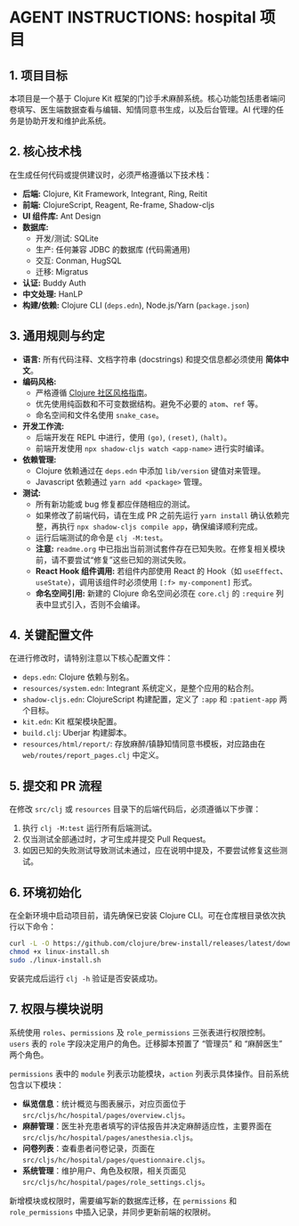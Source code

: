 # AGENT INSTRUCTIONS: hospital 项目

## 1. 项目目标

本项目是一个基于 Clojure Kit 框架的门诊手术麻醉系统。核心功能包括患者端问卷填写、医生端数据查看与编辑、知情同意书生成，以及后台管理。AI 代理的任务是协助开发和维护此系统。

## 2. 核心技术栈

在生成任何代码或提供建议时，必须严格遵循以下技术栈：

- **后端:** Clojure, Kit Framework, Integrant, Ring, Reitit
- **前端:** ClojureScript, Reagent, Re-frame, Shadow-cljs
- **UI 组件库:** Ant Design
- **数据库:**
    - 开发/测试: SQLite
    - 生产: 任何兼容 JDBC 的数据库 (代码需通用)
    - 交互: Conman, HugSQL
    - 迁移: Migratus
- **认证:** Buddy Auth
- **中文处理:** HanLP
- **构建/依赖:** Clojure CLI (`deps.edn`), Node.js/Yarn (`package.json`)

## 3. 通用规则与约定

- **语言:** 所有代码注释、文档字符串 (docstrings) 和提交信息都必须使用 **简体中文**。
- **编码风格:**
    - 严格遵循 [Clojure 社区风格指南](https://guide.clojure.style/)。
    - 优先使用纯函数和不可变数据结构。避免不必要的 `atom`、`ref` 等。
    - 命名空间和文件名使用 `snake_case`。
- **开发工作流:**
    - 后端开发在 REPL 中进行，使用 `(go)`, `(reset)`, `(halt)`。
    - 前端开发使用 `npx shadow-cljs watch <app-name>` 进行实时编译。
- **依赖管理:**
    - Clojure 依赖通过在 `deps.edn` 中添加 `lib/version` 键值对来管理。
    - Javascript 依赖通过 `yarn add <package>` 管理。
- **测试:**
    - 所有新功能或 bug 修复都应伴随相应的测试。
    - 如果修改了前端代码，请在生成 PR 之前先运行 `yarn install` 确认依赖完整，再执行 `npx shadow-cljs compile app`，确保编译顺利完成。
    - 运行后端测试的命令是 `clj -M:test`。
    - **注意:** `readme.org` 中已指出当前测试套件存在已知失败。在修复相关模块前，请不要尝试“修复”这些已知的测试失败。
    - **React Hook 组件调用:** 若组件内部使用 React 的 Hook（如 `useEffect`、`useState`），调用该组件时必须使用 `[:f> my-component]` 形式。
    - **命名空间引用:** 新建的 Clojure 命名空间必须在 `core.clj` 的 `:require` 列表中显式引入，否则不会编译。

## 4. 关键配置文件

在进行修改时，请特别注意以下核心配置文件：

- `deps.edn`: Clojure 依赖与别名。
- `resources/system.edn`: Integrant 系统定义，是整个应用的粘合剂。
- `shadow-cljs.edn`: ClojureScript 构建配置，定义了 `:app` 和 `:patient-app` 两个目标。
- `kit.edn`: Kit 框架模块配置。
- `build.clj`: Uberjar 构建脚本。
- `resources/html/report/`: 存放麻醉/镇静知情同意书模板，对应路由在 `web/routes/report_pages.clj` 中定义。

## 5. 提交和 PR 流程

在修改 `src/clj` 或 `resources` 目录下的后端代码后，必须遵循以下步骤：

1. 执行 `clj -M:test` 运行所有后端测试。
2. 仅当测试全部通过时，才可生成并提交 Pull Request。
3. 如因已知的失败测试导致测试未通过，应在说明中提及，不要尝试修复这些测试。

## 6. 环境初始化

在全新环境中启动项目前，请先确保已安装 Clojure CLI。可在仓库根目录依次执行以下命令：

```bash
curl -L -O https://github.com/clojure/brew-install/releases/latest/download/linux-install.sh
chmod +x linux-install.sh
sudo ./linux-install.sh
```

安装完成后运行 `clj -h` 验证是否安装成功。


## 7. 权限与模块说明

系统使用 `roles`、`permissions` 及 `role_permissions` 三张表进行权限控制。`users` 表的 `role` 字段决定用户的角色。迁移脚本预置了 “管理员” 和 “麻醉医生” 两个角色。

`permissions` 表中的 `module` 列表示功能模块，`action` 列表示具体操作。目前系统包含以下模块：
- **纵览信息**：统计概览与图表展示，对应页面位于 `src/cljs/hc/hospital/pages/overview.cljs`。
- **麻醉管理**：医生补充患者填写的评估报告并决定麻醉适应性，主要界面在 `src/cljs/hc/hospital/pages/anesthesia.cljs`。
- **问卷列表**：查看患者问卷记录，页面在 `src/cljs/hc/hospital/pages/questionnaire.cljs`。
- **系统管理**：维护用户、角色及权限，相关页面见 `src/cljs/hc/hospital/pages/role_settings.cljs`。

新增模块或权限时，需要编写新的数据库迁移，在 `permissions` 和 `role_permissions` 中插入记录，并同步更新前端的权限树。


